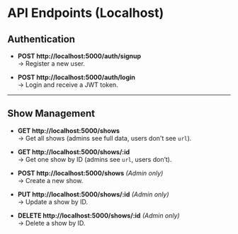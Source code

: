 # API Endpoints (Localhost)

## Authentication

- **POST http://localhost:5000/auth/signup**  
  → Register a new user.

- **POST http://localhost:5000/auth/login**  
  → Login and receive a JWT token.

---

## Show Management

- **GET http://localhost:5000/shows**  
  → Get all shows (admins see full data, users don't see `url`).

- **GET http://localhost:5000/shows/:id**  
  → Get one show by ID (admins see `url`, users don’t).

- **POST http://localhost:5000/shows** *(Admin only)*  
  → Create a new show.

- **PUT http://localhost:5000/shows/:id** *(Admin only)*  
  → Update a show by ID.

- **DELETE http://localhost:5000/shows/:id** *(Admin only)*  
  → Delete a show by ID.
